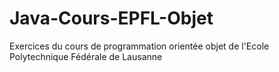 # Java-Cours-EPFL-Objet
Exercices du cours de programmation orientée objet de l'Ecole Polytechnique Fédérale de Lausanne
